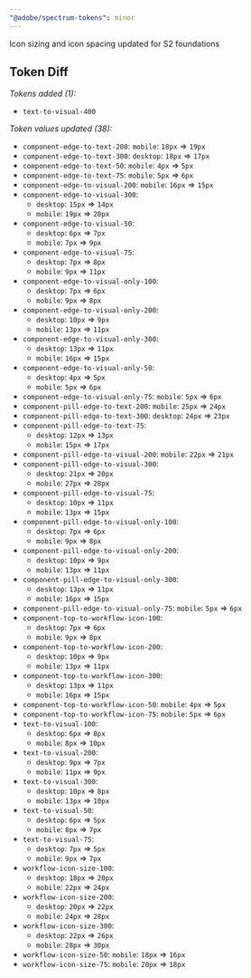 ```yaml
---
"@adobe/spectrum-tokens": minor
---
```


Icon sizing and icon spacing updated for S2 foundations

## Token Diff

_Tokens added (1):_

- `text-to-visual-400`

_Token values updated (38):_

- `component-edge-to-text-200`: `mobile`: `18px` => `19px`
- `component-edge-to-text-300`: `desktop`: `18px` => `17px`
- `component-edge-to-text-50`: `mobile`: `4px` => `5px`
- `component-edge-to-text-75`: `mobile`: `5px` => `6px`
- `component-edge-to-visual-200`: `mobile`: `16px` => `15px`
- `component-edge-to-visual-300`:
  - `desktop`: `15px` => `14px`
  - `mobile`: `19px` => `20px`
- `component-edge-to-visual-50`:
  - `desktop`: `6px` => `7px`
  - `mobile`: `7px` => `9px`
- `component-edge-to-visual-75`:
  - `desktop`: `7px` => `8px`
  - `mobile`: `9px` => `11px`
- `component-edge-to-visual-only-100`:
  - `desktop`: `7px` => `6px`
  - `mobile`: `9px` => `8px`
- `component-edge-to-visual-only-200`:
  - `desktop`: `10px` => `9px`
  - `mobile`: `13px` => `11px`
- `component-edge-to-visual-only-300`:
  - `desktop`: `13px` => `11px`
  - `mobile`: `16px` => `15px`
- `component-edge-to-visual-only-50`:
  - `desktop`: `4px` => `5px`
  - `mobile`: `5px` => `6px`
- `component-edge-to-visual-only-75`: `mobile`: `5px` => `6px`
- `component-pill-edge-to-text-200`: `mobile`: `25px` => `24px`
- `component-pill-edge-to-text-300`: `desktop`: `24px` => `23px`
- `component-pill-edge-to-text-75`:
  - `desktop`: `12px` => `13px`
  - `mobile`: `15px` => `17px`
- `component-pill-edge-to-visual-200`: `mobile`: `22px` => `21px`
- `component-pill-edge-to-visual-300`:
  - `desktop`: `21px` => `20px`
  - `mobile`: `27px` => `28px`
- `component-pill-edge-to-visual-75`:
  - `desktop`: `10px` => `11px`
  - `mobile`: `13px` => `15px`
- `component-pill-edge-to-visual-only-100`:
  - `desktop`: `7px` => `6px`
  - `mobile`: `9px` => `8px`
- `component-pill-edge-to-visual-only-200`:
  - `desktop`: `10px` => `9px`
  - `mobile`: `13px` => `11px`
- `component-pill-edge-to-visual-only-300`:
  - `desktop`: `13px` => `11px`
  - `mobile`: `16px` => `15px`
- `component-pill-edge-to-visual-only-75`: `mobile`: `5px` => `6px`
- `component-top-to-workflow-icon-100`:
  - `desktop`: `7px` => `6px`
  - `mobile`: `9px` => `8px`
- `component-top-to-workflow-icon-200`:
  - `desktop`: `10px` => `9px`
  - `mobile`: `13px` => `11px`
- `component-top-to-workflow-icon-300`:
  - `desktop`: `13px` => `11px`
  - `mobile`: `16px` => `15px`
- `component-top-to-workflow-icon-50`: `mobile`: `4px` => `5px`
- `component-top-to-workflow-icon-75`: `mobile`: `5px` => `6px`
- `text-to-visual-100`:
  - `desktop`: `6px` => `8px`
  - `mobile`: `8px` => `10px`
- `text-to-visual-200`:
  - `desktop`: `9px` => `7px`
  - `mobile`: `11px` => `9px`
- `text-to-visual-300`:
  - `desktop`: `10px` => `8px`
  - `mobile`: `13px` => `10px`
- `text-to-visual-50`:
  - `desktop`: `6px` => `5px`
  - `mobile`: `8px` => `7px`
- `text-to-visual-75`:
  - `desktop`: `7px` => `5px`
  - `mobile`: `9px` => `7px`
- `workflow-icon-size-100`:
  - `desktop`: `18px` => `20px`
  - `mobile`: `22px` => `24px`
- `workflow-icon-size-200`:
  - `desktop`: `20px` => `22px`
  - `mobile`: `24px` => `28px`
- `workflow-icon-size-300`:
  - `desktop`: `22px` => `26px`
  - `mobile`: `28px` => `30px`
- `workflow-icon-size-50`: `mobile`: `18px` => `16px`
- `workflow-icon-size-75`: `mobile`: `20px` => `18px`
